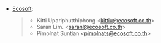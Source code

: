 - [Ecosoft](http://ecosoft.co.th):

  > - Kitti Upariphutthiphong \<<kittiu@ecosoft.co.th>\>
  > - Saran Lim. \<<saranl@ecosoft.co.th>\>
  > - Pimolnat Suntian \<<pimolnats@ecosoft.co.th>\>
